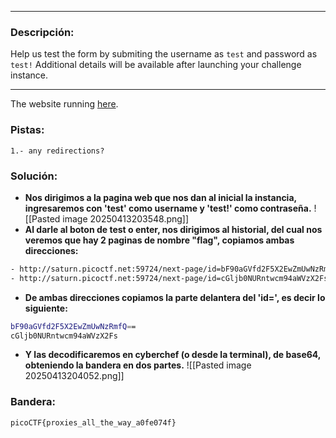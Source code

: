 
---
### Descripción:

Help us test the form by submiting the username as `test` and password as `test!`
Additional details will be available after launching your challenge instance.

---
The website running [here](http://saturn.picoctf.net:63064/).
### Pistas: 
```
1.- any redirections?
```

### Solución:
- **Nos dirigimos a la pagina web que nos dan al inicial la instancia, ingresaremos con 'test' como username y 'test!' como contraseña.**
![[Pasted image 20250413203548.png]]
- **Al darle al boton de test o enter, nos dirigimos al historial, del cual nos veremos que hay 2 paginas de nombre "flag", copiamos ambas direcciones:**
```bash
- http://saturn.picoctf.net:59724/next-page/id=bF90aGVfd2F5X2EwZmUwNzRmfQ==
- http://saturn.picoctf.net:59724/next-page/id=cGljb0NURntwcm94aWVzX2Fs
```
- **De ambas direcciones copiamos la parte delantera del 'id=', es decir lo siguiente:**
```bash
bF90aGVfd2F5X2EwZmUwNzRmfQ==
cGljb0NURntwcm94aWVzX2Fs
```
- **Y las decodificaremos en cyberchef (o desde la terminal), de base64, obteniendo la bandera en dos partes.**
![[Pasted image 20250413204052.png]]
### Bandera:
```
picoCTF{proxies_all_the_way_a0fe074f}
```
